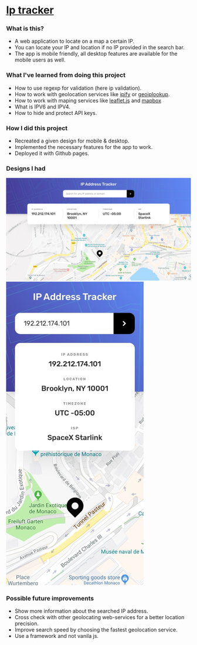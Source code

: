 # [Ip tracker](https://dan-lucian.github.io/ip-tracker/)

### What is this?
* A web application to locate on a map a certain IP.
* You can locate your IP and location if no IP provided in the search bar.
* The app is mobile friendly, all desktop features are available for the mobile users as well.
 
 
### What I've learned from doing this project
* How to use regexp for validation (here ip validation).
* How to work with geolocation services like [ipify](https://www.ipify.org/) or [geoiplookup](https://geoiplookup.io/).
* How to work with maping services like [leaflet.js](https://leafletjs.com/) and [mapbox](https://www.mapbox.com/)
* What is IPV6 and IPV4.
* How to hide and protect API keys.


### How I did this project
* Recreated a given design for mobile & desktop.
* Implemented the necessary features for the app to work.
* Deployed it with Github pages.


### Designs I had
![alt text](https://raw.githubusercontent.com/Dan-Lucian/ip-tracker/main/design/desktop-design.jpg "Desktop design")
![alt text](https://raw.githubusercontent.com/Dan-Lucian/ip-tracker/main/design/mobile-design.jpg "Mobile design")


### Possible future improvements
* Show more information about the searched IP address.
* Cross check with other geolocating web-services for a better location precision.
* Improve search speed by choosing the fastest geolocation service.
* Use a framework and not vanila js.
